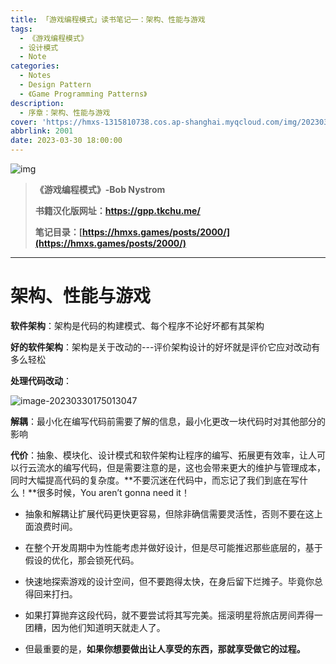 ```yaml
---
title: 「游戏编程模式」读书笔记一：架构、性能与游戏
tags:
  - 《游戏编程模式》
  - 设计模式
  - Note
categories:
  - Notes
  - Design Pattern
  - 《Game Programming Patterns》
description:
  - 序章：架构、性能与游戏
cover: 'https://hmxs-1315810738.cos.ap-shanghai.myqcloud.com/img/202303301905867.jpeg'
abbrlink: 2001
date: 2023-03-30 18:00:00
---
```


![img](https://hmxs-1315810738.cos.ap-shanghai.myqcloud.com/img/202303301905867.jpeg)

> **《游戏编程模式》-Bob Nystrom**
>
> **书籍汉化版网址：https://gpp.tkchu.me/**
>
> **笔记目录：[https://hmxs.games/posts/2000/](https://hmxs.games/posts/2000/)**

---

# 架构、性能与游戏

**软件架构**：架构是代码的构建模式、每个程序不论好坏都有其架构

**好的软件架构**：架构是关于改动的---评价架构设计的好坏就是评价它应对改动有多么轻松

**处理代码改动**：

![image-20230330175013047](https://hmxs-1315810738.cos.ap-shanghai.myqcloud.com/img/202303301750097.png)



**解耦**：最小化在编写代码前需要了解的信息，最小化更改一块代码时对其他部分的影响

**代价**：抽象、模块化、设计模式和软件架构让程序的编写、拓展更有效率，让人可以行云流水的编写代码，但是需要注意的是，这也会带来更大的维护与管理成本，同时大幅提高代码的复杂度。**不要沉迷在代码中，而忘记了我们到底在写什么！**很多时候，You aren’t gonna need it！

- 抽象和解耦让扩展代码更快更容易，但除非确信需要灵活性，否则不要在这上面浪费时间。
- 在整个开发周期中为性能考虑并做好设计，但是尽可能推迟那些底层的，基于假设的优化，那会锁死代码。

- 快速地探索游戏的设计空间，但不要跑得太快，在身后留下烂摊子。毕竟你总得回来打扫。

- 如果打算抛弃这段代码，就不要尝试将其写完美。摇滚明星将旅店房间弄得一团糟，因为他们知道明天就走人了。
- 但最重要的是，**如果你想要做出让人享受的东西，那就享受做它的过程。**